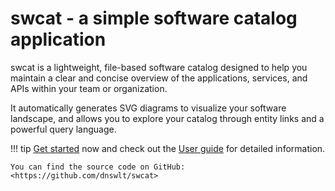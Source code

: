 # swcat - a simple software catalog application

swcat is a lightweight, file-based software catalog designed to help you maintain a clear and concise overview of the applications, services, and APIs within your team or organization.

It automatically generates SVG diagrams to visualize your software landscape, and allows you to explore your catalog through entity links and a powerful query language.

!!! tip
    [Get started](./getting-started.md) now and 
    check out the [User guide](./user-guide/index.md) for detailed information.

    You can find the source code on GitHub:
    <https://github.com/dnswlt/swcat>